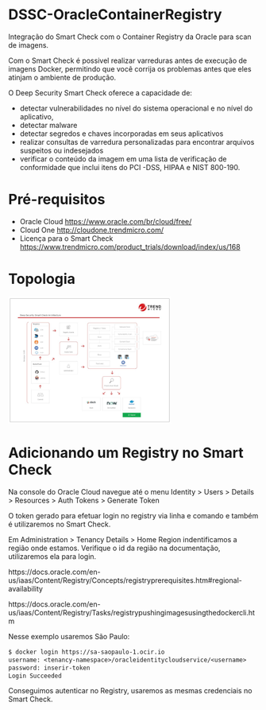 # DSSC-OracleContainerRegistry
Integração do Smart Check com o Container Registry da Oracle para scan de imagens.

Com o Smart Check é possivel realizar  varreduras antes de execução de imagens Docker, permitindo que você corrija os problemas antes que eles atinjam o ambiente de produção.

O Deep Security Smart Check oferece a capacidade de:

* detectar vulnerabilidades no nível do sistema operacional e no nível do aplicativo,
* detectar malware
* detectar segredos e chaves incorporadas em seus aplicativos
* realizar consultas de varredura personalizadas para encontrar arquivos suspeitos ou indesejados
* verificar o conteúdo da imagem em uma lista de verificação de conformidade que inclui itens do PCI -DSS, HIPAA e NIST 800-190.

# Pré-requisitos

* Oracle Cloud https://www.oracle.com/br/cloud/free/
* Cloud One http://cloudone.trendmicro.com/
* Licença para o Smart Check https://www.trendmicro.com/product_trials/download/index/us/168

# Topologia

<img src="OCIR.jpg" alt="ADD Azure" width="65%"> </img>

# Adicionando um Registry no Smart Check

Na console do Oracle Cloud navegue até o menu Identity > Users > Details > Resources > Auth Tokens > Generate Token

O token gerado para efetuar login no registry via linha e comando e também é utilizaremos no Smart Check.

Em Administration > Tenancy Details > Home Region indentificamos a região onde estamos.
Verifique o id da região na documentação, utilizaremos ela para login.
<p>
https://docs.oracle.com/en-us/iaas/Content/Registry/Concepts/registryprerequisites.htm#regional-availability
<p>
https://docs.oracle.com/en-us/iaas/Content/Registry/Tasks/registrypushingimagesusingthedockercli.htm
  
Nesse exemplo usaremos São Paulo:

```
$ docker login https://sa-saopaulo-1.ocir.io
username: <tenancy-namespace>/oracleidentitycloudservice/<username>
password: inserir-token
Login Succeeded
```

Conseguimos autenticar no Registry, usaremos as mesmas credenciais no Smart Check.


